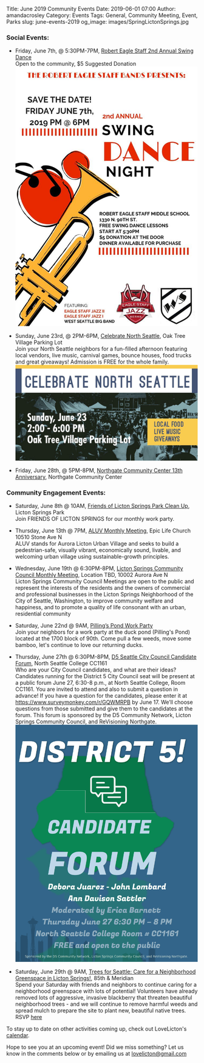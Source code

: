 Title: June 2019 Community Events
Date: 2019-06-01 07:00
Author: amandacrosley
Category: Events
Tags: General, Community Meeting, Event, Parks
slug: june-events-2019
og_image: images/SpringLictonSprings.jpg

### Social Events:

*    Friday, June 7th, @ 5:30PM-7PM, [Robert Eagle Staff 2nd Annual Swing Dance](https://www.facebook.com/groups/1264240646947591/) <br>
Open to the community, $5 Suggested Donation
[![2nd Annual Swing Dance!](/images/Robert_Eagle_Swing_Dance_2019.jpg)](/images/Robert_Eagle_Swing_Dance_2019.jpg) <br>

*    Sunday, June 23rd, @ 2PM-6PM, [Celebrate North Seattle](https://www.facebook.com/events/1814972921936969/), Oak Tree Village Parking Lot <br>Join your North Seattle neighbors for a fun-filled afternoon featuring local vendors, live music, carnival games, bounce houses, food trucks and great giveaways! Admission is FREE for the whole family.
[![Celebrate North Seattle](/images/events/2019/june/celebrate_north_seattle.jpg)](/images/events/2019/june/celebrate_north_seattle.jpg)

*    Friday, June 28th, @ 5PM-8PM, [Northgate Community Center 13th Anniversary](https://www.facebook.com/events/403812863753521/), Northgate Community Center <br>

### Community Engagement Events:

*   Saturday, June 8th @ 10AM, [Friends of Licton Springs Park Clean Up](https://lictonsprings.org/work_party.pdf),
Licton Springs Park <br>
Join FRIENDS OF LICTON SPRINGS for our monthly work party.

*   Thursday, June 13th @ 7PM, [ALUV Monthly Meeting](https://www.facebook.com/AuroraLicton), Epic Life Church 10510 Stone Ave N<br />
ALUV stands for Aurora Licton Urban Village and seeks to build a pedestrian-safe, visually vibrant, economically sound, livable, and welcoming urban village using sustainable-growth principles.

*   Wednesday, June 19th @ 6:30PM-8PM, [Licton Springs Community Council Monthly Meeting](https://lictonsprings.org/), Location TBD,  10002 Aurora Ave N<br />
Licton Springs Community Council Meetings are open to the public and represent the interests of the residents and the owners of commercial and professional businesses in the Licton Springs Neighborhood of the City of Seattle, Washington, to improve community welfare and happiness, and to promote a quality of life consonant with an urban, residential community

*   Saturday, June 22nd @ 9AM, [Pilling’s Pond Work Party](https://www.facebook.com/events/318327325506066/) <br>
Join your neighbors for a work party at the duck pond (Pilling's Pond) located at the 1700 block of 90th. Come pull a few weeds, move some bamboo, let's continue to love our returning ducks.

*   Thursday, June 27th @ 6:30PM-8PM, [D5 Seattle City Council Candidate Forum](https://www.facebook.com/events/2450955265187094/),  North Seattle College CC1161 <br>
Who are your City Council candidates, and what are their ideas?  Candidates running for the District 5 City Council seat will be present at a public forum June 27, 6:30-8 p.m., at North Seattle College, Room CC1161.  You are invited to attend and also to submit a question in advance! If you have a question for the candidates, please enter it at https://www.surveymonkey.com/r/GQWMRPB by June 17. We’ll choose questions from those submitted and give them to the candidates at the forum. This forum is sponsored by the D5 Community Network, Licton Springs Community Council, and ReVisioning Northgate.
[![D5 Seattle City Council Candidate Forum!](/images/district5_candidate_forum.png)](/images/district5_candidate_forum.png) <br>

*   Saturday, June 29th @ 9AM, [Trees for Seattle: Care for a Neighborhood Greenspace in Licton Springs!](https://www.facebook.com/events/842763996099599/), 85th & Meridian <br>
Spend your Saturday with friends and neighbors to continue caring for a neighborhood greenspace with lots of potential! Volunteers have already removed lots of aggressive, invasive blackberry that threaten beautiful neighborhood trees - and we will continue to remove harmful weeds and spread mulch to prepare the site to plant new, beautiful native trees. RSVP [here](https://www.surveymonkey.com/r/lictonspringsjune29)

To stay up to date on other activities coming up, check out LoveLicton's [calendar](https://lovelicton.com/pages/community-calendar.html).

Hope to see you at an upcoming event!
Did we miss something? Let us know in the comments below or by emailing us at [lovelicton@gmail.com](mailto:lovelicton@gmail.com)
